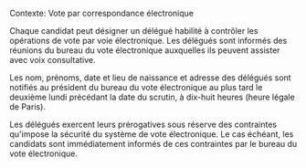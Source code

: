 Contexte: Vote par correspondance électronique

Chaque candidat peut désigner un délégué habilité à contrôler les opérations de vote par voie électronique. Les délégués sont informés des réunions du bureau du vote électronique auxquelles ils peuvent assister avec voix consultative.

Les nom, prénoms, date et lieu de naissance et adresse des délégués sont notifiés au président du bureau du vote électronique au plus tard le deuxième lundi précédant la date du scrutin, à dix-huit heures (heure légale de Paris).

Les délégués exercent leurs prérogatives sous réserve des contraintes qu'impose la sécurité du système de vote électronique. Le cas échéant, les candidats sont immédiatement informés de ces contraintes par le bureau du vote électronique.